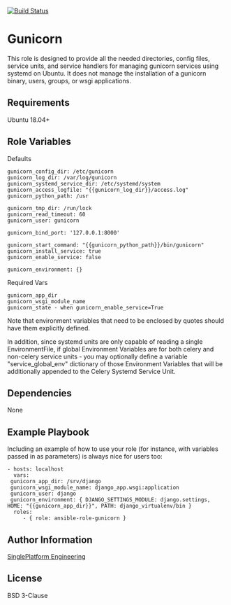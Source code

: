 [![Build Status](https://travis-ci.org/singleplatform-eng/ansible-role-gunicorn-service.svg?branch=master)](https://travis-ci.org/singleplatform-eng/ansible-role-gunicorn-service)

Gunicorn
=========

This role is designed to provide all the needed directories, config files, service units, and service handlers for managing gunicorn services using systemd on Ubuntu. It does not manage the installation of a gunicorn binary, users, groups, or wsgi applications.


Requirements 
------------

Ubuntu 18.04+


Role Variables
--------------
Defaults
```
gunicorn_config_dir: /etc/gunicorn
gunicorn_log_dir: /var/log/gunicorn
gunicorn_systemd_service_dir: /etc/systemd/system
gunicorn_access_logfile: "{{gunicorn_log_dir}}/access.log"
gunicorn_python_path: /usr

gunicorn_tmp_dir: /run/lock
gunicorn_read_timeout: 60
gunicorn_user: gunicorn

gunicorn_bind_port: '127.0.0.1:8000'

gunicorn_start_command: "{{gunicorn_python_path}}/bin/gunicorn"
gunicorn_install_service: true
gunicorn_enable_service: false

gunicorn_environment: {}
```
Required Vars
```
gunicorn_app_dir
gunicorn_wsgi_module_name
gunicorn_state - when gunicorn_enable_service=True
```
Note that environment variables that need to be enclosed by quotes should have them explicitly defined.

In addition, since systemd units are only capable of reading a single EnvironmentFile, if global Environment Variables are for both celery and non-celery service units - you may optionally define a variable "service_global_env" dictionary of those Environment Variables that will be additionally appended to the Celery Systemd Service Unit.

Dependencies
------------

None

Example Playbook
----------------

Including an example of how to use your role (for instance, with variables passed in as parameters) is always nice for users too:

    - hosts: localhost
      vars:
	 gunicorn_app_dir: /srv/django
	 gunicorn_wsgi_module_name: django_app.wsgi:application
	 gunicorn_user: django
	 gunicorn_environment: { DJANGO_SETTINGS_MODULE: django.settings, HOME: "{{gunicorn_app_dir}}", PATH: django_virtualenv/bin }
      roles:
         - { role: ansible-role-gunicorn }

Author Information
------------------

[SinglePlatform Engineering](http://engineering.singleplatform.com/)

License
-------

BSD 3-Clause
